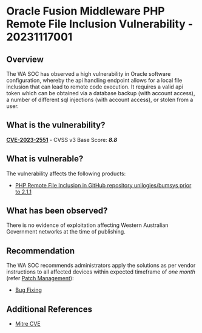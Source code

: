 # Oracle Fusion Middleware PHP Remote File Inclusion Vulnerability - 20231117001

## Overview

The WA SOC has observed a high vulnerability in Oracle software configuration, whereby the api handling endpoint allows for a local file inclusion that can lead to remote code execution. It requires a valid api token which can be obtained via a database backup (with account access), a number of different sql injections (with account access), or stolen from a user.

## What is the vulnerability?

[**CVE-2023-2551**](https://nvd.nist.gov/vuln/detail/CVE-2023-2551) - CVSS v3 Base Score: ***8.8***

## What is vulnerable?

The vulnerability affects the following products:

- [PHP Remote File Inclusion in GitHub repository unilogies/bumsys prior to 2.1.1](https://huntr.com/bounties/5723613c-55c6-4f18-9ed3-61ad44f5de9c/)

## What has been observed?

There is no evidence of exploitation affecting Western Australian Government networks at the time of publishing.

## Recommendation

The WA SOC recommends administrators apply the solutions as per vendor instructions to all affected devices within expected timeframe of *one month* (refer [Patch Management](../guidelines/patch-management.md)):

- [Bug Fixing](https://github.com/unilogies/bumsys/commit/86e29dd23df348ec6075f0c0de8e06b8d9fb0a9a)

## Additional References

- [Mitre CVE](https://cve.mitre.org/cgi-bin/cvename.cgi?name=CVE-2023-2551)
